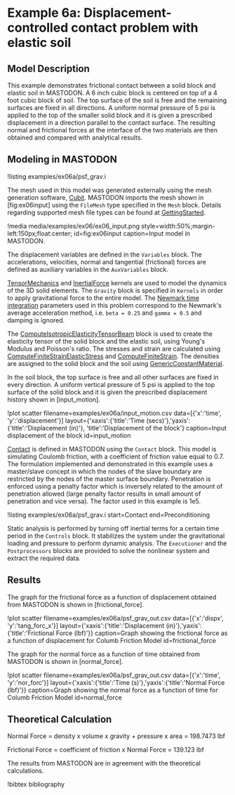 # Example 6a: Displacement-controlled contact problem with elastic soil

## Model Description

This example demonstrates frictional contact between a solid block and elastic soil in MASTODON. A 6 inch cubic block is centered on top of a 4 foot cubic block of soil. The top surface of the soil is free and the remaining surfaces are fixed in all directions. A uniform normal pressure of 5 psi is applied to the top of the smaller solid block and it is given a prescribed displacement in a direction parallel to the contact surface. The resulting normal and frictional forces at the interface of the two materials are then obtained and compared with analytical results.


## Modeling in MASTODON

!listing examples/ex06a/psf_grav.i

The mesh used in this model was generated externally using the mesh generation software, [Cubit](https://cubit.sandia.gov/). MASTODON imports the mesh shown in [fig:ex06input] using the `FileMesh` type specified in the `Mesh` block. Details regarding supported mesh file types can be found at [GettingStarted](manuals/user/index.md).

!media media/examples/ex06/ex06_input.png
       style=width:50%;margin-left:150px;float:center;
       id=fig:ex06input
       caption=Input model in MASTODON.

The displacement variables are defined in the `Variables` block. The accelerations, velocities, normal and tangential (frictional) forces are defined as auxiliary variables in the `AuxVariables` block.

[TensorMechanics](syntax/index.md) and [InertialForce](syntax/index.md) kernels are used to model the dynamics of the 3D solid elements. The `Gravity` block is specified in `Kernels` in order to apply gravitational force to the entire model. The [Newmark time integration](manuals/theory/index.md) parameters used in this problem correspond to the Newmark's average acceleration method, i.e. `beta = 0.25` and `gamma = 0.5` and damping is ignored.

The [ComputeIsotropicElasticityTensorBeam](syntax/index.md) block is used to create the elasticity tensor of the solid block and the elastic soil, using Young's Modulus and Poisson's ratio. The stresses and strain are calculated using [ComputeFiniteStrainElasticStress](syntax/index.md) and [ComputeFiniteStrain](syntax/index.md). The densities are assigned to the solid block and the soil using [GenericConstantMaterial](syntax/index.md).

In the soil block, the top surface is free and all other surfaces are fixed in every direction. A uniform vertical pressure of 5 psi is applied to the top surface of the solid block and it is given the prescribed displacement history shown in [input_motion].

!plot scatter filename=examples/ex06a/input_motion.csv
              data=[{'x':'time', 'y':'displacement'}]
              layout={'xaxis':{'title':'Time (secs)'},'yaxis':{'title':'Displacement (in)'}, 'title':'Displacement of the block'}
              caption=Input displacement of the block
              id=input_motion

[Contact](manuals/user/index.md) is defined in MASTODON using the `Contact` block. This model is simulating Coulomb friction, with a coefficient of friction value equal to 0.7. The formulation implemented and demonstrated in this example uses a master/slave concept in which the nodes of the slave boundary are restricted by the nodes of the master surface boundary. Penetration is enforced using a penalty factor which is inversely related to the amount of penetration allowed (large penalty factor results in small amount of penetration and vice versa). The factor used in this example is 1e5.

!listing examples/ex06a/psf_grav.i start=Contact end=Preconditioning

Static analysis is performed by turning off inertial terms for a certain time period in the `Controls` block.
It stabilizes the system under the gravitational loading and pressure to perform dynamic analysis. The `Executioner` and the `Postprocessors` blocks are provided to solve the nonlinear system and extract the required data.

## Results

The graph for the frictional force as a function of displacement obtained from MASTODON is shown in [frictional_force].

!plot scatter filename=examples/ex06a/psf_grav_out.csv
              data=[{'x':'dispx', 'y':'tang_forc_x'}]
              layout={'xaxis':{'title':'Displacement (in)'},'yaxis':{'title':'Frictional Force (lbf)'}}
              caption=Graph showing the frictional force as a function of displacement for Columb Friction Model
              id=frictional_force

The graph for the normal force as a function of time obtained from MASTODON is shown in [normal_force].

!plot scatter filename=examples/ex06a/psf_grav_out.csv
              data=[{'x':'time', 'y':'nor_forc'}]
              layout={'xaxis':{'title':'Time (s)'},'yaxis':{'title':'Normal Force (lbf)'}}
              caption=Graph showing the normal force as a function of time for Columb Friction Model
              id=normal_force

## Theoretical Calculation

Normal Force = density x volume x gravity + pressure x area = 198.7473 lbf

Frictional Force = coefficient of friction x Normal Force = 139.123 lbf

The results from MASTODON are in agreement with the theoretical calculations.

!bibtex bibliography

